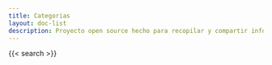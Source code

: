 ```yaml
---
title: Categorias
layout: doc-list
description: Proyecto open source hecho para recopilar y compartir información sobre videojuegos.
---
```

{{< search >}}
